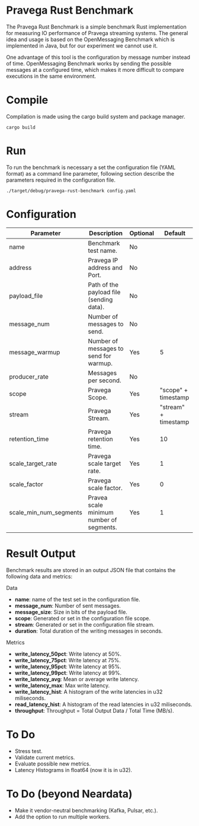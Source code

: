 # Pravega Rust Benchmark

The Pravega Rust Benchmark is a simple benchmark Rust implementation for measuring IO performance of Pravega streaming systems. The general idea and usage is based on the OpenMessaging Benchmark which is implemented in Java, but for our experiment we cannot use it.

One advantage of this tool is the configuration by message number instead of time. OpenMessaging Benchmark works by sending the possible messages at a configured time, which makes it more difficult to compare executions in the same environment.

# Compile

Compilation is made using the cargo build system and package manager.

```
cargo build
```

# Run

To run the benchmark is necessary a set the configuration file (YAML format) as a command line parameter, following section describe the parameters required in the configuration file.

```
./target/debug/pravega-rust-benchmark config.yaml
```

# Configuration

| Parameter              | Description                              | Optional | Default |
| ---------------------- | ---------------------------------------- | -------- | ------- |
| name                   | Benchmark test name.                     | No       | |
| address                | Pravega IP address and Port.             | No       | |
| payload_file           | Path of the payload file (sending data). | No       | |
| message_num            | Number of messages to send.              | No       | |
| message_warmup         | Number of messages to send for warmup.   | Yes      | 5 |
| producer_rate          | Messages per second.                     | No       | |
| scope                  | Pravega Scope.                           | Yes      | "scope" + timestamp |
| stream                 | Pravega Stream.                          | Yes      | "stream" + timestamp |
| retention_time         | Pravega retention time.                  | Yes      | 10 |
| scale_target_rate      | Pravega scale target rate.               | Yes      | 1 |
| scale_factor           | Pravega scale factor.                    | Yes      | 0 |
| scale_min_num_segments | Pravea scale minimum number of segments. | Yes      | 1 |

# Result Output

Benchmark results are stored in an output JSON file that contains the following data and metrics:

Data
- **name**: name of the test set in the configuration file.
- **message_num**: Number of sent messages.
- **message_size**: Size in bits of the payload file.
- **scope**: Generated or set in the configuration file scope.
- **stream**: Generated or set in the configuration file stream.
- **duration**: Total duration of the writing messages in seconds.

Metrics
- **write_latency_50pct**: Write latency at 50%.
- **write_latency_75pct**: Write latency at 75%.
- **write_latency_95pct**: Write latency at 95%.
- **write_latency_99pct**: Write latency at 99%.
- **write_latency_avg**: Mean or average write latency.
- **write_latency_max**: Max write latency.
- **write_latency_hist**: A histogram of the write latencies in u32 miliseconds.
- **read_latency_hist**: A histogram of the read latencies in u32 miliseconds.
- **throughput**: Throughput = Total Output Data / Total Time (MB/s).

# To Do

- Stress test.
- Validate current metrics.
- Evaluate possible new metrics.
- Latency Histograms in float64 (now it is in u32).

# To Do (beyond Neardata)

- Make it vendor-neutral benchmarking (Kafka, Pulsar, etc.).
- Add the option to run multiple workers.
